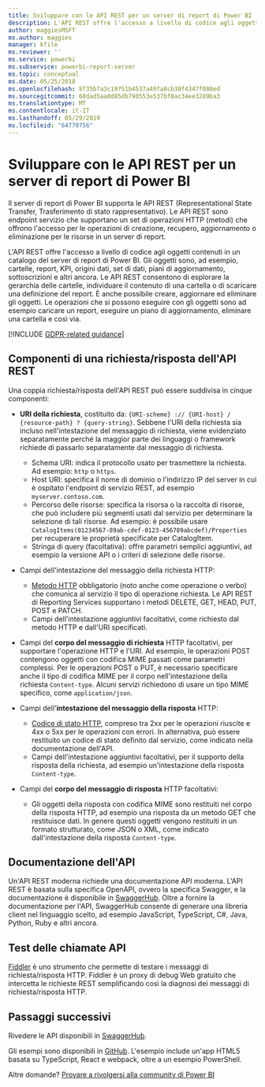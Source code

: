 ```yaml
---
title: Sviluppare con le API REST per un server di report di Power BI
description: L'API REST offre l'accesso a livello di codice agli oggetti contenuti in un catalogo del server di report di Power BI.
author: maggiesMSFT
ms.author: maggies
manager: kfile
ms.reviewer: ''
ms.service: powerbi
ms.subservice: powerbi-report-server
ms.topic: conceptual
ms.date: 05/25/2018
ms.openlocfilehash: 8f35b7a3c19751b4537a49fa8cb30f4347f080ed
ms.sourcegitcommit: 60dad5aa0d85db790553e537bf8ac34ee3289ba3
ms.translationtype: MT
ms.contentlocale: it-IT
ms.lasthandoff: 05/29/2019
ms.locfileid: "64770756"
---
```

# <a name="develop-with-the-rest-apis-for-power-bi-report-server"></a>Sviluppare con le API REST per un server di report di Power BI

Il server di report di Power BI supporta le API REST (Representational State Transfer, Trasferimento di stato rappresentativo). Le API REST sono endpoint servizio che supportano un set di operazioni HTTP (metodi) che offrono l'accesso per le operazioni di creazione, recupero, aggiornamento o eliminazione per le risorse in un server di report.

L'API REST offre l'accesso a livello di codice agli oggetti contenuti in un catalogo del server di report di Power BI. Gli oggetti sono, ad esempio, cartelle, report, KPI, origini dati, set di dati, piani di aggiornamento, sottoscrizioni e altri ancora. Le API REST consentono di esplorare la gerarchia delle cartelle, individuare il contenuto di una cartella o di scaricare una definizione del report. È anche possibile creare, aggiornare ed eliminare gli oggetti. Le operazioni che si possono eseguire con gli oggetti sono ad esempio caricare un report, eseguire un piano di aggiornamento, eliminare una cartella e così via.

[!INCLUDE [GDPR-related guidance](../includes/gdpr-hybrid-note.md)]

## <a name="components-of-a-rest-api-requestresponse"></a>Componenti di una richiesta/risposta dell'API REST

Una coppia richiesta/risposta dell'API REST può essere suddivisa in cinque componenti:

* **URI della richiesta**, costituito da: `{URI-scheme} :// {URI-host} / {resource-path} ? {query-string}`. Sebbene l'URI della richiesta sia incluso nell'intestazione del messaggio di richiesta, viene evidenziato separatamente perché la maggior parte dei linguaggi o framework richiede di passarlo separatamente dal messaggio di richiesta.
  
  * Schema URI: indica il protocollo usato per trasmettere la richiesta. Ad esempio: `http` o `https`.
  * Host URI: specifica il nome di dominio o l'indirizzo IP del server in cui è ospitato l'endpoint di servizio REST, ad esempio `myserver.contoso.com`.
  * Percorso delle risorse: specifica la risorsa o la raccolta di risorse, che può includere più segmenti usati dal servizio per determinare la selezione di tali risorse. Ad esempio: è possibile usare `CatalogItems(01234567-89ab-cdef-0123-456789abcdef)/Properties` per recuperare le proprietà specificate per CatalogItem.
  * Stringa di query (facoltativa): offre parametri semplici aggiuntivi, ad esempio la versione API o i criteri di selezione delle risorse.
* Campi dell'intestazione del messaggio della richiesta HTTP:
  
  * [Metodo HTTP](https://www.w3.org/Protocols/rfc2616/rfc2616-sec9.html) obbligatorio (noto anche come operazione o verbo) che comunica al servizio il tipo di operazione richiesta. Le API REST di Reporting Services supportano i metodi DELETE, GET, HEAD, PUT, POST e PATCH.
  * Campi dell'intestazione aggiuntivi facoltativi, come richiesto dal metodo HTTP e dall'URI specificati.
* Campi del **corpo del messaggio di richiesta** HTTP facoltativi, per supportare l'operazione HTTP e l'URI. Ad esempio, le operazioni POST contengono oggetti con codifica MIME passati come parametri complessi. Per le operazioni POST o PUT, è necessario specificare anche il tipo di codifica MIME per il corpo nell'intestazione della richiesta `Content-type`. Alcuni servizi richiedono di usare un tipo MIME specifico, come `application/json`.
* Campi dell'**intestazione del messaggio della risposta** HTTP:
  
  * [Codice di stato HTTP](http://www.w3.org/Protocols/HTTP/HTRESP.html), compreso tra 2xx per le operazioni riuscite e 4xx o 5xx per le operazioni con errori. In alternativa, può essere restituito un codice di stato definito dal servizio, come indicato nella documentazione dell'API.
  * Campi dell'intestazione aggiuntivi facoltativi, per il supporto della risposta della richiesta, ad esempio un'intestazione della risposta `Content-type`.
* Campi del **corpo del messaggio di risposta** HTTP facoltativi:
  
  * Gli oggetti della risposta con codifica MIME sono restituiti nel corpo della risposta HTTP, ad esempio una risposta da un metodo GET che restituisce dati. In genere questi oggetti vengono restituiti in un formato strutturato, come JSON o XML, come indicato dall'intestazione della risposta `Content-type`.

## <a name="api-documentation"></a>Documentazione dell'API

Un'API REST moderna richiede una documentazione API moderna. L'API REST è basata sulla specifica OpenAPI, ovvero la specifica Swagger, e la documentazione è disponibile in [SwaggerHub](https://app.swaggerhub.com/apis/microsoft-rs/PBIRS/2.0). Oltre a fornire la documentazione per l'API, SwaggerHub consente di generare una libreria client nel linguaggio scelto, ad esempio JavaScript, TypeScript, C#, Java, Python, Ruby e altri ancora.

## <a name="testing-api-calls"></a>Test delle chiamate API

[Fiddler](http://www.telerik.com/fiddler) è uno strumento che permette di testare i messaggi di richiesta/risposta HTTP. Fiddler è un proxy di debug Web gratuito che intercetta le richieste REST semplificando così la diagnosi dei messaggi di richiesta/risposta HTTP.

## <a name="next-steps"></a>Passaggi successivi

Rivedere le API disponibili in [SwaggerHub](https://app.swaggerhub.com/apis/microsoft-rs/PBIRS/2.0).

Gli esempi sono disponibili in [GitHub](https://github.com/Microsoft/Reporting-Services). L'esempio include un'app HTML5 basata su TypeScript, React e webpack, oltre a un esempio PowerShell.

Altre domande? [Provare a rivolgersi alla community di Power BI](https://community.powerbi.com/)